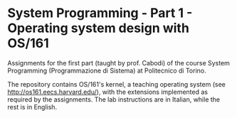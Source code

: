 # System Programming - Part 1 - Operating system design with OS/161
Assignments for the first part (taught by prof. Cabodi) of the course System Programming (Programmazione di Sistema) at Politecnico di Torino.

The repository contains OS/161's kernel, a teaching operating system (see http://os161.eecs.harvard.edu/), with the extensions implemented as required by the assignments. The lab instructions are in Italian, while the rest is in English.

